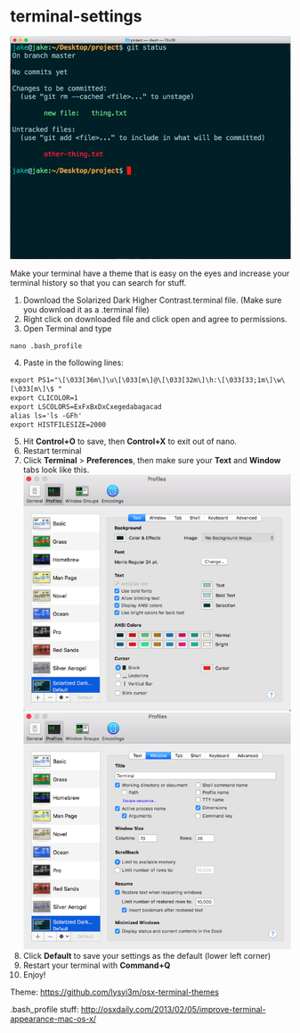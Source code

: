 # terminal-settings

![My terminal](https://github.com/jaketripp/terminal-settings/blob/master/terminal.png "My terminal")

Make your terminal have a theme that is easy on the eyes and increase your terminal history so that you can search for stuff.

1. Download the Solarized Dark Higher Contrast.terminal file. (Make sure you download it as a .terminal file)
2. Right click on downloaded file and click open and agree to permissions.
3.  Open Terminal and type 
```
nano .bash_profile
```
4.  Paste in the following lines:
```
export PS1="\[\033[36m\]\u\[\033[m\]@\[\033[32m\]\h:\[\033[33;1m\]\w\[\033[m\]\$ "
export CLICOLOR=1
export LSCOLORS=ExFxBxDxCxegedabagacad
alias ls='ls -GFh'
export HISTFILESIZE=2000
```
5. Hit **Control+O** to save, then **Control+X** to exit out of nano.
6. Restart terminal
7. Click **Terminal** > **Preferences**, then make sure your **Text** and **Window** tabs look like this.
![Terminal Preferences Text tab](https://github.com/jaketripp/terminal-settings/blob/master/text.png "Terminal Preferences Text tab")
![Terminal Preferences Window tab](https://github.com/jaketripp/terminal-settings/blob/master/window.png "Terminal Preferences Window tab")
8. Click **Default** to save your settings as the default (lower left corner) 
9. Restart your terminal with **Command+Q**
10. Enjoy!

Theme: https://github.com/lysyi3m/osx-terminal-themes

.bash_profile stuff: http://osxdaily.com/2013/02/05/improve-terminal-appearance-mac-os-x/
